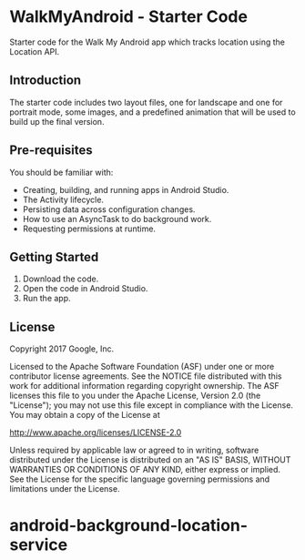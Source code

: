 WalkMyAndroid - Starter Code
============

Starter code for the Walk My Android app which tracks location using the
Location API.

Introduction
------------
The starter code includes two layout files, one for landscape and one for
portrait mode, some images, and a predefined animation that will be used to
build up the final version.


Pre-requisites
--------------

You should be familiar with:
- Creating, building, and running apps in Android Studio.
- The Activity lifecycle.
- Persisting data across configuration changes.
- How to use an AsyncTask to do background work.
- Requesting permissions at runtime.


Getting Started
---------------

1. Download the code.
2. Open the code in Android Studio.
3. Run the app.

License
-------

Copyright 2017 Google, Inc.

Licensed to the Apache Software Foundation (ASF) under one or more contributor
license agreements.  See the NOTICE file distributed with this work for
additional information regarding copyright ownership.  The ASF licenses this
file to you under the Apache License, Version 2.0 (the "License"); you may not
use this file except in compliance with the License.  You may obtain a copy of
the License at

   http://www.apache.org/licenses/LICENSE-2.0

Unless required by applicable law or agreed to in writing, software
distributed under the License is distributed on an "AS IS" BASIS, WITHOUT
WARRANTIES OR CONDITIONS OF ANY KIND, either express or implied.  See the
License for the specific language governing permissions and limitations under
the License.

# android-background-location-service
